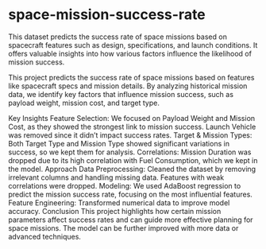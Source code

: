 # space-mission-success-rate
This dataset predicts the success rate of space missions based on spacecraft features such as design, specifications, and launch conditions. It offers valuable insights into how various factors influence the likelihood of mission success.

This project predicts the success rate of space missions based on features like spacecraft specs and mission details. By analyzing historical mission data, we identify key factors that influence mission success, such as payload weight, mission cost, and target type.

Key Insights
Feature Selection: We focused on Payload Weight and Mission Cost, as they showed the strongest link to mission success. Launch Vehicle was removed since it didn’t impact success rates.
Target & Mission Types: Both Target Type and Mission Type showed significant variations in success, so we kept them for analysis.
Correlations: Mission Duration was dropped due to its high correlation with Fuel Consumption, which we kept in the model.
Approach
Data Preprocessing: Cleaned the dataset by removing irrelevant columns and handling missing data. Features with weak correlations were dropped.
Modeling: We used AdaBoost regression to predict the mission success rate, focusing on the most influential features.
Feature Engineering: Transformed numerical data to improve model accuracy.
Conclusion
This project highlights how certain mission parameters affect success rates and can guide more effective planning for space missions. The model can be further improved with more data or advanced techniques.
